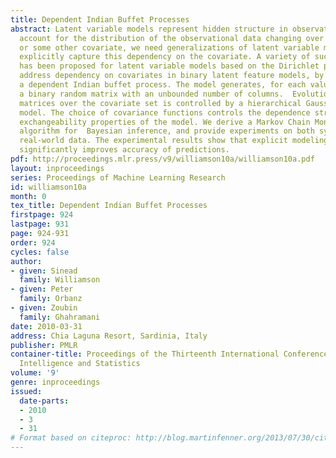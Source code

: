 ```yaml
---
title: Dependent Indian Buffet Processes
abstract: Latent variable models represent hidden structure in observational data.To
  account for the distribution of the observational data changing over time, space
  or some other covariate, we need generalizations of latent variable models that
  explicitly capture this dependency on the covariate. A variety of such generalizations
  has been proposed for latent variable models based on the Dirichlet process. We
  address dependency on covariates in binary latent feature models, by introducing
  a dependent Indian buffet process. The model generates, for each value of the covariate,
  a binary random matrix with an unbounded number of columns.  Evolution of the binary
  matrices over the covariate set is controlled by a hierarchical Gaussian process
  model. The choice of covariance functions controls the dependence structure and
  exchangeability properties of the model. We derive a Markov Chain Monte Carlo sampling
  algorithm for  Bayesian inference, and provide experiments on both synthetic and
  real-world data. The experimental results show that explicit modeling of dependencies
  significantly improves accuracy of predictions.
pdf: http://proceedings.mlr.press/v9/williamson10a/williamson10a.pdf
layout: inproceedings
series: Proceedings of Machine Learning Research
id: williamson10a
month: 0
tex_title: Dependent Indian Buffet Processes
firstpage: 924
lastpage: 931
page: 924-931
order: 924
cycles: false
author:
- given: Sinead
  family: Williamson
- given: Peter
  family: Orbanz
- given: Zoubin
  family: Ghahramani
date: 2010-03-31
address: Chia Laguna Resort, Sardinia, Italy
publisher: PMLR
container-title: Proceedings of the Thirteenth International Conference on Artificial
  Intelligence and Statistics
volume: '9'
genre: inproceedings
issued:
  date-parts:
  - 2010
  - 3
  - 31
# Format based on citeproc: http://blog.martinfenner.org/2013/07/30/citeproc-yaml-for-bibliographies/
---
```

